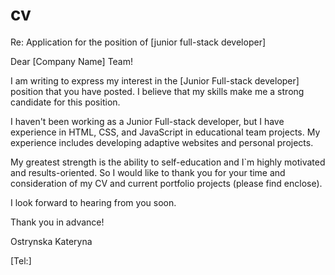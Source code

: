 # cv

Re: Application for the position of [junior full-stack developer] 

Dear [Company Name] Team!

I am writing to express my interest in the [Junior Full-stack developer] position that you have posted. I believe that my skills make me a strong candidate for this position.

I haven't been working as a Junior Full-stack developer, but I have experience in HTML, CSS, and JavaScript in educational team projects. My experience includes developing adaptive websites and personal projects.

My greatest strength is the ability to self-education and I`m highly motivated and results-oriented. So I would like to thank you for your time and consideration of my CV and current portfolio projects (please find enclose). 

I look forward to hearing from you soon. 

Thank you in advance!

Ostrynska Kateryna

[Tel:]
